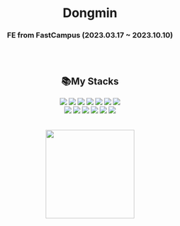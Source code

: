 <h1 align='center' >Dongmin</h1>
<h3 align='center'>FE from FastCampus (2023.03.17 ~ 2023.10.10)</h3>
<br/>
<br/>

<h2 align='center'>📚My Stacks</h2>
<div align='center'>
<img src="https://img.shields.io/badge/html5-E34F26?style=for-the-badge&logo=html5&logoColor=white"> </img>
<img src="https://img.shields.io/badge/css-1572B6?style=for-the-badge&logo=css3&logoColor=white"> </img>
<img src="https://img.shields.io/badge/scss-CC6699?style=for-the-badge&logo=scss3&logoColor=white"> </img>
<img src="https://img.shields.io/badge/Javascript-F7DF1E?style=for-the-badge&logo=Javascript&logoColor=black"></img>
<img src="https://img.shields.io/badge/Typescript-3178C6?style=for-the-badge&logo=Typescript&logoColor=black"></img>
<img src="https://img.shields.io/badge/react-61DAFB?style=for-the-badge&logo=react&logoColor=black"></img>
<img src="https://img.shields.io/badge/styled_components-DB7093?style=for-the-badge&logo=styledcomponents&logoColor=black"></img>
</div>

<div align='center'>
<img src="https://img.shields.io/badge/firebase-FFCA28?style=for-the-badge&logo=firebase&logoColor=white"></img>
<img src="https://img.shields.io/badge/vite-646CFF?style=for-the-badge&logo=vite&logoColor=white"></img>
<img src="https://img.shields.io/badge/Next.js-000000?style=for-the-badge&logo=Next.js&logoColor=white"></img>
<img src="https://img.shields.io/badge/github-181717?style=for-the-badge&logo=github&logoColor=white"></img>
<img src="https://img.shields.io/badge/git-F05032?style=for-the-badge&logo=git&logoColor=white"></img>
<img src="https://img.shields.io/badge/visual_studio_code-007ACC?style=for-the-badge&logo=visualstudiocode&logoColor=white"></img>
</div>
<br/>
<br/>

<div align="center">
 <img height="200px" src="https://github-readme-stats.vercel.app/api?username=cdm1263&show_icons=true&theme=tokyonight">
</div>
